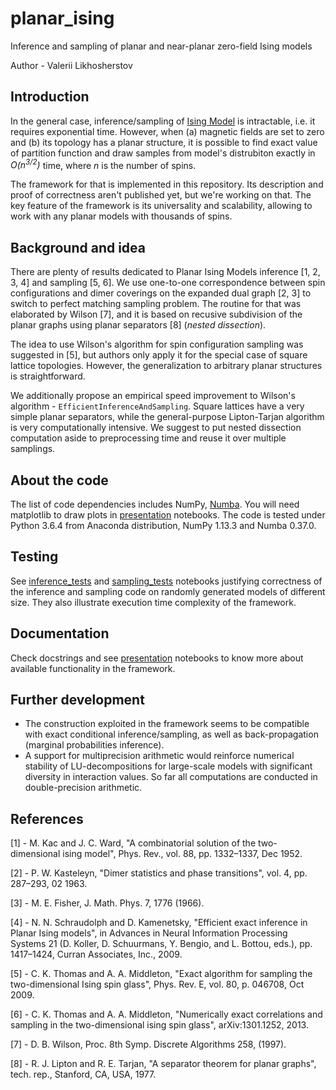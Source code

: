 # planar_ising

Inference and sampling of planar and near-planar zero-field Ising models

Author - Valerii Likhosherstov


## Introduction

In the general case, inference/sampling of [Ising Model](https://en.wikipedia.org/wiki/Ising_model) is intractable, i.e. it requires exponential time. However, when (a) magnetic fields are set to zero and (b) its topology has a planar structure, it is possible to find exact value of partition function and draw samples from model's distrubiton exactly in *O(n<sup>3/2</sup>)* time, where *n* is the number of spins.

The framework for that is implemented in this repository. Its description and proof of correctness aren't published yet, but we're working on that. The key feature of the framework is its universality and scalability, allowing to work with any planar models with thousands of spins.


## Background and idea

There are plenty of results dedicated to Planar Ising Models inference [1, 2, 3, 4] and sampling [5, 6]. We use one-to-one correspondence between spin configurations and dimer coverings on the expanded dual graph [2, 3] to switch to perfect matching sampling problem. The routine for that was elaborated by Wilson [7], and it is based on recusive subdivision of the planar graphs using planar separators [8] (*nested dissection*). 

The idea to use Wilson's algorithm for spin configuration sampling was suggested in [5], but authors only apply it for the special case of square lattice topologies. However, the generalization to arbitrary planar structures is straightforward.

We additionally propose an empirical speed improvement to Wilson's algorithm - `EfficientInferenceAndSampling`. Square lattices have a very simple planar separators, while the general-purpose Lipton-Tarjan algorithm is very computationally intensive. We suggest to put nested dissection computation aside to preprocessing time and reuse it over multiple samplings.


## About the code

The list of code dependencies includes NumPy, [Numba](https://numba.pydata.org/). You will need matplotlib to draw plots in [presentation](https://github.com/ValeryTyumen/planar_ising/blob/master/presentation_notebooks) notebooks. The code is tested under Python 3.6.4 from Anaconda distribution, NumPy 1.13.3 and Numba 0.37.0.


## Testing

See [inference_tests](https://github.com/ValeryTyumen/planar_ising/blob/master/test_notebooks/inference_tests.ipynb) and [sampling_tests](https://github.com/ValeryTyumen/planar_ising/blob/master/test_notebooks/sampling_tests.ipynb) notebooks justifying correctness of the inference and sampling code on randomly generated models of different size. They also illustrate execution time complexity of the framework.


## Documentation

Check docstrings and see [presentation](https://github.com/ValeryTyumen/planar_ising/blob/master/presentation_notebooks) notebooks to know more about available functionality in the framework.


## Further development

- The construction exploited in the framework seems to be compatible with exact conditional inference/sampling, as well as back-propagation (marginal probabilities inference).
- A support for multiprecision arithmetic would reinforce numerical stability of LU-decompositions for large-scale models with significant diversity in interaction values. So far all computations are conducted in double-precision arithmetic.

## References

[1] - M. Kac and J. C. Ward, "A combinatorial solution of the two-dimensional ising model", Phys. Rev., vol. 88, pp. 1332–1337, Dec 1952.

[2] - P. W. Kasteleyn, "Dimer statistics and phase transitions", vol. 4, pp. 287–293, 02 1963.

[3] - M. E. Fisher, J. Math. Phys. 7, 1776 (1966).

[4] - N. N. Schraudolph and D. Kamenetsky, "Efficient exact inference in Planar Ising models", in Advances in Neural Information Processing Systems 21 (D. Koller, D. Schuurmans, Y. Bengio, and L. Bottou, eds.), pp. 1417–1424, Curran Associates, Inc., 2009.

[5] - C. K. Thomas and A. A. Middleton, "Exact algorithm for sampling the two-dimensional Ising spin glass", Phys. Rev. E, vol. 80, p. 046708, Oct 2009.

[6] - C. K. Thomas and A. A. Middleton, "Numerically exact correlations and sampling in the
two-dimensional ising spin glass", arXiv:1301.1252, 2013.

[7] -  D. B. Wilson, Proc. 8th Symp. Discrete Algorithms 258, (1997).

[8] - R. J. Lipton and R. E. Tarjan, "A separator theorem for planar graphs", tech. rep., Stanford, CA, USA, 1977.
